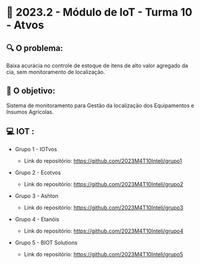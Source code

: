 # 🙋‍ 2023.2 - Módulo de IoT - Turma 10 - Atvos

## 🔍 O problema:

Baixa acurácia no controle de estoque de itens de alto valor agregado da cia, sem monitoramento de localização.


## 🎯 O objetivo:

Sistema de monitoramento para Gestão da localização dos  Equipamentos e Insumos Agrícolas.


## 💻 IOT : 

- Grupo 1 - IOTvos
  - Link do repositório: https://github.com/2023M4T10Inteli/grupo1
    
- Grupo 2 - Ecotvos
  - Link do repositório: https://github.com/2023M4T10Inteli/grupo2

- Grupo 3 - Ashton
  - Link do repositório: https://github.com/2023M4T10Inteli/grupo3

- Grupo 4 - Etanóis
  - Link do repositório: https://github.com/2023M4T10Inteli/grupo4

- Grupo 5 - BIOT Solutions
  - Link do repositório: https://github.com/2023M4T10Inteli/grupo5





